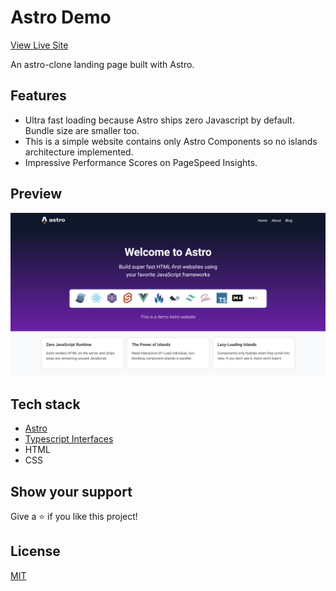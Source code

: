 # Astro Demo

[View Live Site](https://benz-astro.netlify.app/)

An astro-clone landing page built with Astro.

## Features

- Ultra fast loading because Astro ships zero Javascript by default. Bundle size are smaller too.
- This is a simple website contains only Astro Components so no islands architecture implemented.
- Impressive Performance Scores on PageSpeed Insights.

## Preview

<img src="./resources/astro-demo.png" />

## Tech stack

- [Astro](https://astro.build/)
- [Typescript Interfaces](https://www.typescriptlang.org/docs/handbook/2/everyday-types.html#interfaces)
- HTML
- CSS

## Show your support

Give a ⭐️ if you like this project!

## License

[MIT](LICENSE)
